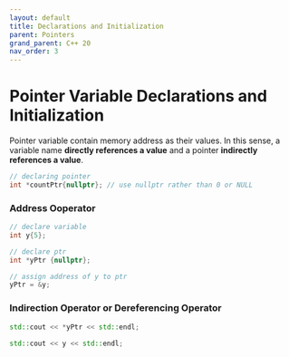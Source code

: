 ```yaml
---
layout: default
title: Declarations and Initialization
parent: Pointers
grand_parent: C++ 20
nav_order: 3
---
```


# Pointer Variable Declarations and Initialization

Pointer variable contain memory address as their values. In this sense, a variable name **directly references a value** and a pointer **indirectly references a value**.

```c++
// declaring pointer
int *countPtr{nullptr};	// use nullptr rather than 0 or NULL
```

### Address Ooperator
```c++
// declare variable
int y{5};	

// declare ptr			
int *yPtr {nullptr};

// assign address of y to ptr	
yPtr = &y;				
```

### Indirection Operator or Dereferencing Operator
```c++
std::cout << *yPtr << std::endl;

std::cout << y << std::endl;
```